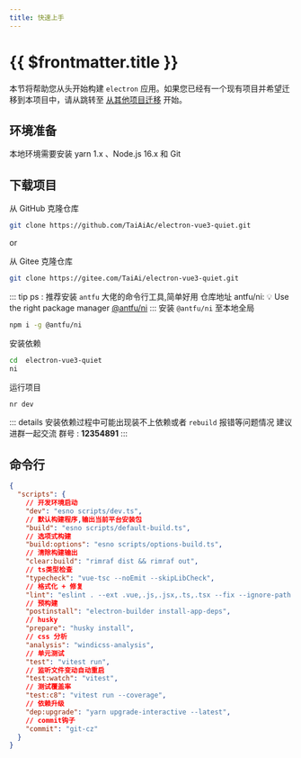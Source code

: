 ```yaml
---
title: 快速上手
---
```


# {{ $frontmatter.title }}

本节将帮助您从头开始构建 `electron` 应用。如果您已经有一个现有项目并希望迁移到本项目中，请从跳转至 [从其他项目迁移](./migration) 开始。

## 环境准备

本地环境需要安装 yarn 1.x 、Node.js 16.x 和 Git

## 下载项目

从 GitHub 克隆仓库

```sh
git clone https://github.com/TaiAiAc/electron-vue3-quiet.git
```

or

从 Gitee 克隆仓库

```sh
git clone https://gitee.com/TaiAi/electron-vue3-quiet.git
```

::: tip ps : 推荐安装 `antfu` 大佬的命令行工具,简单好用
仓库地址 antfu/ni: 💡 Use the right package manager [@antfu/ni](https://github.com/antfu/ni)
:::
安装 `@antfu/ni` 至本地全局

```sh
npm i -g @antfu/ni
```

安装依赖

```sh
cd  electron-vue3-quiet
ni
```

运行项目

```sh
nr dev
```

::: details 安装依赖过程中可能出现装不上依赖或者 `rebuild` 报错等问题情况
建议进群一起交流 群号 : **12354891**
:::

## 命令行

```json
{
  "scripts": {
    // 开发环境启动
    "dev": "esno scripts/dev.ts",
    // 默认构建程序,输出当前平台安装包
    "build": "esno scripts/default-build.ts",
    // 选项式构建
    "build:options": "esno scripts/options-build.ts",
    // 清除构建输出
    "clear:build": "rimraf dist && rimraf out",
    // ts类型检查
    "typecheck": "vue-tsc --noEmit --skipLibCheck",
    // 格式化 + 修复
    "lint": "eslint . --ext .vue,.js,.jsx,.ts,.tsx --fix --ignore-path .eslintignore && prettier . --write --loglevel warn --ignore-path .eslintignore",
    // 预构建
    "postinstall": "electron-builder install-app-deps",
    // husky
    "prepare": "husky install",
    // css 分析
    "analysis": "windicss-analysis",
    // 单元测试
    "test": "vitest run",
    // 监听文件变动自动重启
    "test:watch": "vitest",
    // 测试覆盖率
    "test:c8": "vitest run --coverage",
    // 依赖升级
    "dep:upgrade": "yarn upgrade-interactive --latest",
    // commit钩子
    "commit": "git-cz"
  }
}
```
